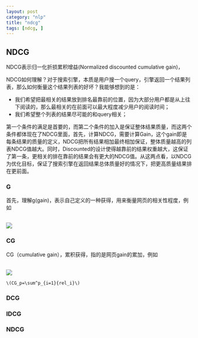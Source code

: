 ```yaml
---
layout: post
category: "nlp"
title: "ndcg"
tags: [ndcg, ]
---
```


## NDCG

NDCG表示归一化折损累积增益(Normalized discounted cumulative gain)，

NDCG如何理解？对于搜索引擎，本质是用户搜一个query，引擎返回一个结果列表，那么如何衡量这个结果列表的好坏？我能够想到的是：

+ 我们希望把最相关的结果放到排名最靠前的位置，因为大部分用户都是从上往下阅读的，那么最相关的在前面可以最大程度减少用户的阅读时间；
+ 我们希望整个列表的结果尽可能的和query相关；

第一个条件的满足是首要的，而第二个条件的加入是保证整体结果质量，而这两个条件都体现在了NDCG里面，首先，计算NDCG，需要计算Gain，这个gain即是每条结果的质量的定义，NDCG把所有结果相加最终相加保证，整体质量越高的列表NDCG值越大。同时，Discounted的设计使得越靠前的结果权重越大，这保证了第一条，更相关的排在靠前的结果会有更大的NDCG值。从这两点看，以NDCG为优化目标，保证了搜索引擎在返回结果总体质量好的情况下，把更高质量结果排在更前面。

### G

首先，理解g(gain)，表示自己定义的一种获得，用来衡量网页的相关性程度，例如

<html>
<br/>
<img src='../assets/ndcg-g.png' style='max-height: 300px'/>
<br/>
</html>

### CG

CG（cumulative gain），累积获得，指的是网页gain的累加，例如

<html>
<br/>
<img src='../assets/ndcg-g.png' style='max-height: 300px'/>
<br/>
</html>

`\(CG_p=\sum^p_{i=1}{rel_i}\)`

### DCG




### IDCG


### NDCG

